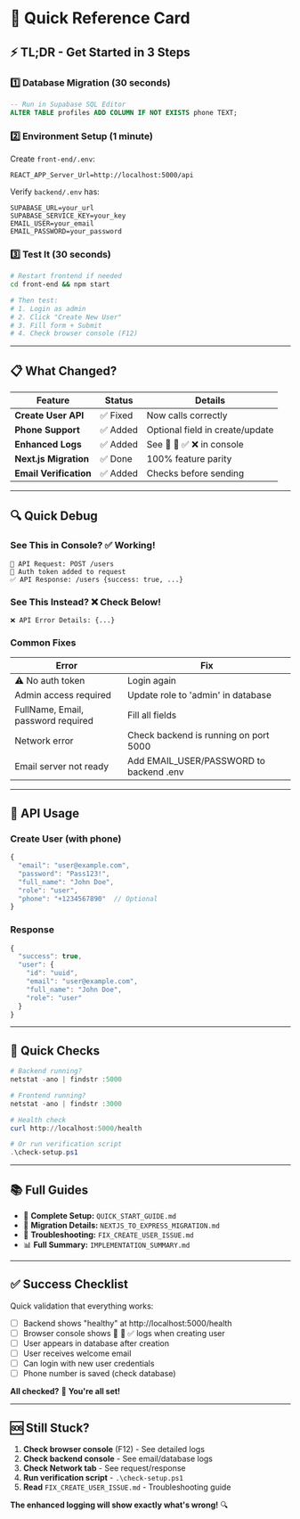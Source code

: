 # 🚀 Quick Reference Card

## ⚡ TL;DR - Get Started in 3 Steps

### 1️⃣ Database Migration (30 seconds)
```sql
-- Run in Supabase SQL Editor
ALTER TABLE profiles ADD COLUMN IF NOT EXISTS phone TEXT;
```

### 2️⃣ Environment Setup (1 minute)
Create `front-end/.env`:
```env
REACT_APP_Server_Url=http://localhost:5000/api
```

Verify `backend/.env` has:
```env
SUPABASE_URL=your_url
SUPABASE_SERVICE_KEY=your_key
EMAIL_USER=your_email
EMAIL_PASSWORD=your_password
```

### 3️⃣ Test It (30 seconds)
```bash
# Restart frontend if needed
cd front-end && npm start

# Then test:
# 1. Login as admin
# 2. Click "Create New User" 
# 3. Fill form + Submit
# 4. Check browser console (F12)
```

---

## 📋 What Changed?

| Feature | Status | Details |
|---------|--------|---------|
| **Create User API** | ✅ Fixed | Now calls correctly |
| **Phone Support** | ✅ Added | Optional field in create/update |
| **Enhanced Logs** | ✅ Added | See 🔄 🔐 ✅ ❌ in console |
| **Next.js Migration** | ✅ Done | 100% feature parity |
| **Email Verification** | ✅ Added | Checks before sending |

---

## 🔍 Quick Debug

### See This in Console? ✅ Working!
```
🔄 API Request: POST /users
🔐 Auth token added to request  
✅ API Response: /users {success: true, ...}
```

### See This Instead? ❌ Check Below!
```
❌ API Error Details: {...}
```

### Common Fixes

| Error | Fix |
|-------|-----|
| ⚠️ No auth token | Login again |
| Admin access required | Update role to 'admin' in database |
| FullName, Email, password required | Fill all fields |
| Network error | Check backend is running on port 5000 |
| Email server not ready | Add EMAIL_USER/PASSWORD to backend .env |

---

## 📝 API Usage

### Create User (with phone)
```javascript
{
  "email": "user@example.com",
  "password": "Pass123!",
  "full_name": "John Doe",
  "role": "user",
  "phone": "+1234567890"  // Optional
}
```

### Response
```javascript
{
  "success": true,
  "user": {
    "id": "uuid",
    "email": "user@example.com",
    "full_name": "John Doe",
    "role": "user"
  }
}
```

---

## 🔧 Quick Checks

```powershell
# Backend running?
netstat -ano | findstr :5000

# Frontend running?  
netstat -ano | findstr :3000

# Health check
curl http://localhost:5000/health

# Or run verification script
.\check-setup.ps1
```

---

## 📚 Full Guides

- 📖 **Complete Setup:** `QUICK_START_GUIDE.md`
- 🔄 **Migration Details:** `NEXTJS_TO_EXPRESS_MIGRATION.md`
- 🐛 **Troubleshooting:** `FIX_CREATE_USER_ISSUE.md`
- 📊 **Full Summary:** `IMPLEMENTATION_SUMMARY.md`

---

## ✅ Success Checklist

Quick validation that everything works:

- [ ] Backend shows "healthy" at http://localhost:5000/health
- [ ] Browser console shows 🔄 🔐 ✅ logs when creating user
- [ ] User appears in database after creation
- [ ] User receives welcome email
- [ ] Can login with new user credentials
- [ ] Phone number is saved (check database)

**All checked?** 🎉 **You're all set!**

---

## 🆘 Still Stuck?

1. **Check browser console** (F12) - See detailed logs
2. **Check backend console** - See email/database logs  
3. **Check Network tab** - See request/response
4. **Run verification script** - `.\check-setup.ps1`
5. **Read** `FIX_CREATE_USER_ISSUE.md` - Troubleshooting guide

**The enhanced logging will show exactly what's wrong!** 🔍

